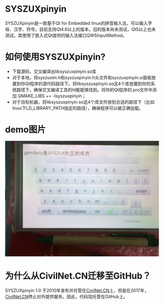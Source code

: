 # SYSZUXpinyin
SYSZUXpinyin是一款基于Qt for Embedded linux的拼音输入法，可以输入字母、汉字、符号。目前支持Qt4.6以上的版本。旧的版本尚未测试，Qt5以上也未测试。其使用了嵌入式Qt提供的输入法接口QWSInputMethod。

# 如何使用SYSZUXpinyin?
 - 下载源码，交叉编译出libsyszuxpinyin.so库
 - 对于本地，将syszuxim.h和syszuxpinyin.h头文件和syszuxpinyin.ui面板放置到你Qt程序的源代码路径下。将libsyszuxpinyin.so这4个库放置到你的系统路径下，确保交叉编译工具的ld能能够找到。将你的Qt程序的.pro文件中添加 QMAKE_LIBS += -lsyszuxpinyin；
 - 对于目标机器，将libsyszuxpinyin.so这4个库文件放到合适的路径下（比如linux下LD_LIBRARY_PATH指定的路径），确保程序可以被正确加载。

# demo图片
 ![image](https://github.com/CivilNet/syszuxpinyin/blob/master/images/1.jpg)

# 为什么从CivilNet.CN迁移至GitHub？
SYSZUXpinyin 1.0 于2010年发布并托管在[CivilNet.CN](http://civilnet.cn)上，但是在2017年，[CivilNet.CN](http://civilnet.cn)停止对外提供服务。因此，代码现托管在GitHub上。